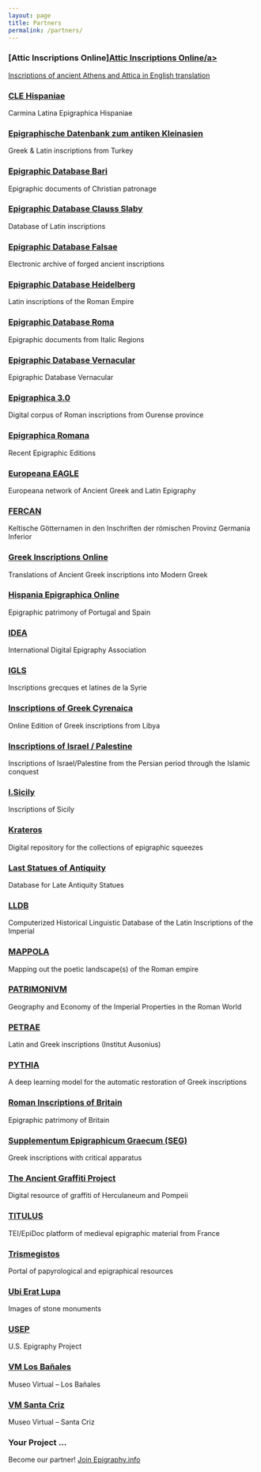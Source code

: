 ```yaml
---
layout: page
title: Partners
permalink: /partners/
---
```


### [Attic Inscriptions Online]<a href="https://www.atticinscriptions.com/" target="_blank">Attic Inscriptions Online/a>
Inscriptions of ancient Athens and Attica in English translation

### [CLE Hispaniae](http://cle.us.es/clehispaniae/index.jsf) 
Carmina Latina Epigraphica Hispaniae

### [Epigraphische Datenbank zum antiken Kleinasien](https://www.epigraphik.uni-hamburg.de) 
Greek & Latin inscriptions from Turkey

### [Epigraphic Database Bari](https://www.edb.uniba.it/)
Epigraphic documents of Christian patronage 

### [Epigraphic Database Clauss Slaby](http://db.edcs.eu/epigr/epi.php?s_sprache=en) 
Database of Latin inscriptions

### [Epigraphic Database Falsae](http://edf.unive.it/) 
Electronic archive of forged ancient inscriptions

### [Epigraphic Database Heidelberg](http://edh-www.adw.uni-heidelberg.de) 
Latin inscriptions of the Roman Empire

### [Epigraphic Database Roma](http://www.edr-edr.it/)
Epigraphic documents from Italic Regions

### [Epigraphic Database Vernacular](http://edvcorpus.com/wp) 
Epigraphic Database Vernacular

### [Epigraphica 3.0](http://www.epigraphica30.com/) 
Digital corpus of Roman inscriptions from Ourense province

### [Epigraphica Romana](http://www.epigraphica-romana.fr/) 
Recent Epigraphic Editions

### [Europeana EAGLE](https://www.eagle-network.eu) 
Europeana network of Ancient Greek and Latin Epigraphy

### [FERCAN](http://gams.uni-graz.at/context:fercan) 
Keltische Götternamen in den Inschriften der römischen Provinz Germania Inferior

### [Greek Inscriptions Online](http://www.greekinscriptions.com/) 
Translations of Ancient Greek inscriptions into Modern Greek

### [Hispania Epigraphica Online](http://eda-bea.es/) 
Epigraphic patrimony of Portugal and Spain

### [IDEA](https://www.eagle-network.eu/about/who-we-are/) 
International Digital Epigraphy Association

### [IGLS](https://igls.mom.fr/)
Inscriptions grecques et latines de la Syrie

### [Inscriptions of Greek Cyrenaica](https://igcyr.unibo.it/)
Online Edition of Greek inscriptions from Libya

### [Inscriptions of Israel / Palestine](http://cds.library.brown.edu/projects/Inscriptions/index.shtml)
Inscriptions of Israel/Palestine from the Persian period through the Islamic conquest 

### [I.Sicily](http://sicily.classics.ox.ac.uk/) 
Inscriptions of Sicily

### [Krateros](https://www.ias.edu/krateros) 
Digital repository for the collections of epigraphic squeezes

### [Last Statues of Antiquity](http://laststatues.classics.ox.ac.uk/) 
Database for Late Antiquity Statues

### [LLDB](http://lldb.elte.hu/) 
Computerized Historical Linguistic Database of the Latin Inscriptions of the Imperial

### [MAPPOLA](https://mappola.eu/)
Mapping out the poetic landscape(s) of the Roman empire 

### [PATRIMONIVM](http://patrimonium.huma-num.fr/) 
Geography and Economy of the Imperial Properties in the Roman World

### [PETRAE](http://petrae.huma-num.fr/fr/) 
Latin and Greek inscriptions (Institut Ausonius)

### [PYTHIA](https://github.com/sommerschield/ancient-text-restoration) 
A deep learning model for the automatic restoration of Greek inscriptions

### [Roman Inscriptions of Britain](https://romaninscriptionsofbritain.org/)
Epigraphic patrimony of Britain

### [Supplementum Epigraphicum Graecum (SEG)](http://referenceworks.brillonline.com/browse/supplementum-epigraphicum-graecum)
Greek inscriptions with critical apparatus

### [The Ancient Graffiti Project](http://ancientgraffiti.org/Graffiti/) 
Digital resource of graffiti of Herculaneum and Pompeii

### [TITULUS](http://titulus.huma-num.fr/) 
TEI/EpiDoc platform of medieval epigraphic material from France

### [Trismegistos](https://www.trismegistos.org/) 
Portal of papyrological and epigraphical resources

### [Ubi Erat Lupa](http://lupa.at/) 
Images of stone monuments

### [USEP](http://usepigraphy.brown.edu/) 
U.S. Epigraphy Project

### [VM Los Bañales](https://sketchfab.com/banalesmuseovirtual) 
Museo Virtual – Los Bañales

### [VM Santa Criz](https://sketchfab.com/santacrizmv)
Museo Virtual – Santa Criz

### Your Project ... 
Become our partner! [Join Epigraphy.info](mailto:info@epigraphy.info)
